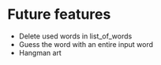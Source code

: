 # Future features
- Delete used words in list_of_words
- Guess the word with an entire input word
- Hangman art